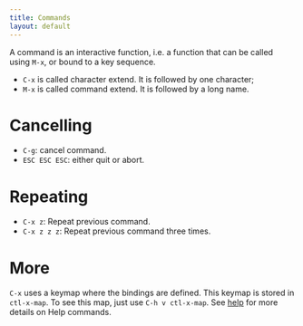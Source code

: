 ```yaml
---
title: Commands
layout: default
---
```


A command is an interactive function, i.e. a function that can be called using `M-x`, or bound to a key sequence.

- `C-x` is called character extend.  It is followed by one character;
- `M-x` is called command extend.  It is followed by a long name.

# Cancelling 

- `C-g`: cancel command.
- `ESC ESC ESC`: either quit or abort.

# Repeating

- `C-x z`: Repeat previous command.
- `C-x z z z`: Repeat previous command three times.

# More

`C-x` uses a keymap where the bindings are defined.  This keymap is stored in
`ctl-x-map`.  To see this map, just use `C-h v ctl-x-map`.  See
[help](help.html) for more details on Help commands. 
